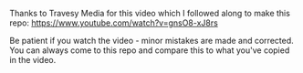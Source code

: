 Thanks to Travesy Media for this video which I followed along to make this repo:
https://www.youtube.com/watch?v=gnsO8-xJ8rs

Be patient if you watch the video - minor mistakes are made and corrected.
You can always come to this repo and compare this to what you've copied in the video.
